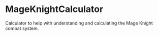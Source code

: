 # MageKnightCalculator
Calculator to help with understanding and calculating the Mage Knight combat system.
